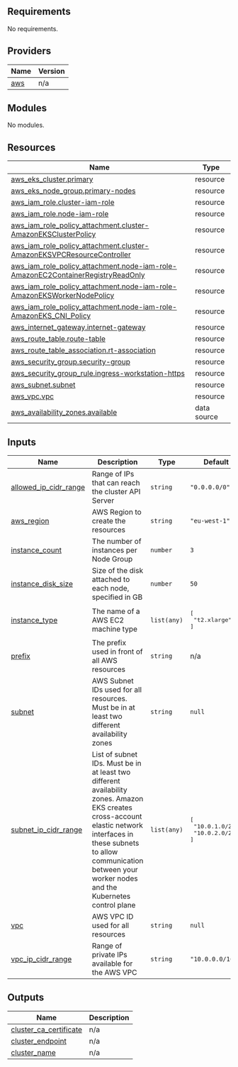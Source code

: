## Requirements

No requirements.

## Providers

| Name | Version |
|------|---------|
| <a name="provider_aws"></a> [aws](#provider\_aws) | n/a |

## Modules

No modules.

## Resources

| Name | Type |
|------|------|
| [aws_eks_cluster.primary](https://registry.terraform.io/providers/hashicorp/aws/latest/docs/resources/eks_cluster) | resource |
| [aws_eks_node_group.primary-nodes](https://registry.terraform.io/providers/hashicorp/aws/latest/docs/resources/eks_node_group) | resource |
| [aws_iam_role.cluster-iam-role](https://registry.terraform.io/providers/hashicorp/aws/latest/docs/resources/iam_role) | resource |
| [aws_iam_role.node-iam-role](https://registry.terraform.io/providers/hashicorp/aws/latest/docs/resources/iam_role) | resource |
| [aws_iam_role_policy_attachment.cluster-AmazonEKSClusterPolicy](https://registry.terraform.io/providers/hashicorp/aws/latest/docs/resources/iam_role_policy_attachment) | resource |
| [aws_iam_role_policy_attachment.cluster-AmazonEKSVPCResourceController](https://registry.terraform.io/providers/hashicorp/aws/latest/docs/resources/iam_role_policy_attachment) | resource |
| [aws_iam_role_policy_attachment.node-iam-role-AmazonEC2ContainerRegistryReadOnly](https://registry.terraform.io/providers/hashicorp/aws/latest/docs/resources/iam_role_policy_attachment) | resource |
| [aws_iam_role_policy_attachment.node-iam-role-AmazonEKSWorkerNodePolicy](https://registry.terraform.io/providers/hashicorp/aws/latest/docs/resources/iam_role_policy_attachment) | resource |
| [aws_iam_role_policy_attachment.node-iam-role-AmazonEKS_CNI_Policy](https://registry.terraform.io/providers/hashicorp/aws/latest/docs/resources/iam_role_policy_attachment) | resource |
| [aws_internet_gateway.internet-gateway](https://registry.terraform.io/providers/hashicorp/aws/latest/docs/resources/internet_gateway) | resource |
| [aws_route_table.route-table](https://registry.terraform.io/providers/hashicorp/aws/latest/docs/resources/route_table) | resource |
| [aws_route_table_association.rt-association](https://registry.terraform.io/providers/hashicorp/aws/latest/docs/resources/route_table_association) | resource |
| [aws_security_group.security-group](https://registry.terraform.io/providers/hashicorp/aws/latest/docs/resources/security_group) | resource |
| [aws_security_group_rule.ingress-workstation-https](https://registry.terraform.io/providers/hashicorp/aws/latest/docs/resources/security_group_rule) | resource |
| [aws_subnet.subnet](https://registry.terraform.io/providers/hashicorp/aws/latest/docs/resources/subnet) | resource |
| [aws_vpc.vpc](https://registry.terraform.io/providers/hashicorp/aws/latest/docs/resources/vpc) | resource |
| [aws_availability_zones.available](https://registry.terraform.io/providers/hashicorp/aws/latest/docs/data-sources/availability_zones) | data source |

## Inputs

| Name | Description | Type | Default | Required |
|------|-------------|------|---------|:--------:|
| <a name="input_allowed_ip_cidr_range"></a> [allowed\_ip\_cidr\_range](#input\_allowed\_ip\_cidr\_range) | Range of IPs that can reach the cluster API Server | `string` | `"0.0.0.0/0"` | no |
| <a name="input_aws_region"></a> [aws\_region](#input\_aws\_region) | AWS Region to create the resources | `string` | `"eu-west-1"` | no |
| <a name="input_instance_count"></a> [instance\_count](#input\_instance\_count) | The number of instances per Node Group | `number` | `3` | no |
| <a name="input_instance_disk_size"></a> [instance\_disk\_size](#input\_instance\_disk\_size) | Size of the disk attached to each node, specified in GB | `number` | `50` | no |
| <a name="input_instance_type"></a> [instance\_type](#input\_instance\_type) | The name of a AWS EC2 machine type | `list(any)` | <pre>[<br>  "t2.xlarge"<br>]</pre> | no |
| <a name="input_prefix"></a> [prefix](#input\_prefix) | The prefix used in front of all AWS resources | `string` | n/a | yes |
| <a name="input_subnet"></a> [subnet](#input\_subnet) | AWS Subnet IDs used for all resources. Must be in at least two different availability zones | `string` | `null` | no |
| <a name="input_subnet_ip_cidr_range"></a> [subnet\_ip\_cidr\_range](#input\_subnet\_ip\_cidr\_range) | List of subnet IDs. Must be in at least two different availability zones. Amazon EKS creates cross-account elastic network interfaces in these subnets to allow communication between your worker nodes and the Kubernetes control plane | `list(any)` | <pre>[<br>  "10.0.1.0/24",<br>  "10.0.2.0/24"<br>]</pre> | no |
| <a name="input_vpc"></a> [vpc](#input\_vpc) | AWS VPC ID used for all resources | `string` | `null` | no |
| <a name="input_vpc_ip_cidr_range"></a> [vpc\_ip\_cidr\_range](#input\_vpc\_ip\_cidr\_range) | Range of private IPs available for the AWS VPC | `string` | `"10.0.0.0/16"` | no |

## Outputs

| Name | Description |
|------|-------------|
| <a name="output_cluster_ca_certificate"></a> [cluster\_ca\_certificate](#output\_cluster\_ca\_certificate) | n/a |
| <a name="output_cluster_endpoint"></a> [cluster\_endpoint](#output\_cluster\_endpoint) | n/a |
| <a name="output_cluster_name"></a> [cluster\_name](#output\_cluster\_name) | n/a |
